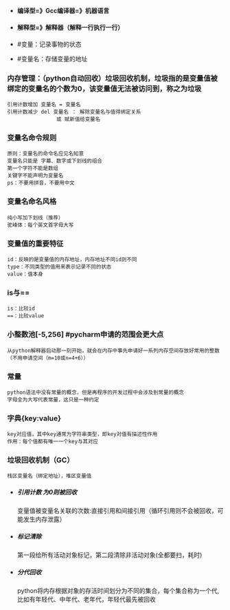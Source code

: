 - #### 编译型=》Gcc编译器=》机器语言
- #### 解释型=》解释器（解释一行执行一行）


- #变量：记录事物的状态
- #变量名：存储变量的地址

### 内存管理：（python自动回收）垃圾回收机制，垃圾指的是变量值被绑定的变量名的个数为0，该变量值无法被访问到，称之为垃圾
	引用计数增加 变量名 = 变量名
	引用计数减少 del 变量名 ： 解除变量名与值得绑定关系
					或 赋新值给变量名

### 变量名命令规则
	原则：变量名的命令名应见名知意
	变量名只能是 字幕、数字或下划线的组合
	第一个字符不能是数组
	关键字不能声明为变量名
	ps：不要用拼音，不要用中文
### 变量名命名风格
	纯小写加下划线（推荐）
	驼峰体：每个英文首字母大写

### 变量值的重要特征
	id：反映的是变量值的内存地址，内存地址不同id则不同
	type：不同类型的值用来表示记录不同的状态
	value：值本身

### is与==
	is：比较id
	==：比较value

### 小整数池[-5,256]  #pycharm申请的范围会更大点
	从python解释器启动那一刻开始，就会在内存中事先申请好一系列内存空间存放好常用的整数（不用申请空间（m=10或n=4+6）） 

### 常量
	python语法中没有常量的概念，但是再程序的开发过程中会涉及到常量的概念
	字母全为大写代表常量，这只是一种约定


### 字典{key:value}
	key对应值，其中key通常为字符串类型，即key对值有描述性作用
	作用：每个值都有唯一一个key与其对应


### 垃圾回收机制（GC）
	栈区变量名（绑定地址），堆区变量值
- ##### 引用计数      为0则被回收
	变量值被变量名关联的次数:直接引用和间接引用（循环引用则不会被回收，可能发生内存泄露）
- ##### 标记清除
	第一段给所有活动对象标记，第二段清除非活动对象(全都要扫，耗时)
- ##### 分代回收
	python将内存根据对象的存活时间划分为不同的集合，每个集合称为一个代,比如有年轻代、中年代、老年代，年轻代最先被回收
